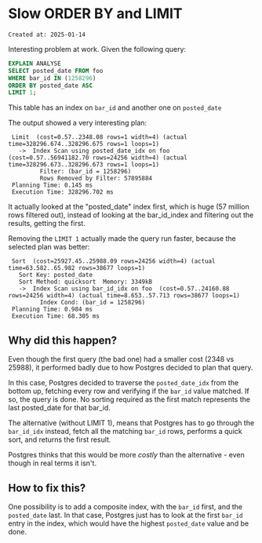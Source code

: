 # Slow ORDER BY and LIMIT

```
Created at: 2025-01-14
```

Interesting problem at work. Given the following query:

```sql
EXPLAIN ANALYSE
SELECT posted_date FROM foo
WHERE bar_id IN (1258296)
ORDER BY posted_date ASC
LIMIT 1;
```

This table has an index on `bar_id` and another one on `posted_date`

The output showed a very interesting plan:
```
 Limit  (cost=0.57..2348.08 rows=1 width=4) (actual time=328296.674..328296.675 rows=1 loops=1)
   ->  Index Scan using posted_date_idx on foo  (cost=0.57..56941182.70 rows=24256 width=4) (actual time=328296.673..328296.673 rows=1 loops=1)
         Filter: (bar_id = 1258296)
         Rows Removed by Filter: 57895884
 Planning Time: 0.145 ms
 Execution Time: 328296.702 ms
```

It actually looked at the "posted_date" index first, which is huge (57 million
rows filtered out), instead of looking at the bar_id_index and filtering out
the results, getting the first.

Removing the `LIMIT 1` actually made the query run faster, because the selected
plan was better:

```
 Sort  (cost=25927.45..25988.09 rows=24256 width=4) (actual time=63.582..65.982 rows=38677 loops=1)
   Sort Key: posted_date
   Sort Method: quicksort  Memory: 3349kB
   ->  Index Scan using bar_id_idx on foo  (cost=0.57..24160.88 rows=24256 width=4) (actual time=8.653..57.713 rows=38677 loops=1)
         Index Cond: (bar_id = 1258296)
 Planning Time: 0.984 ms
 Execution Time: 68.305 ms
 ```

## Why did this happen?

Even though the first query (the bad one) had a smaller cost (2348 vs 25988),
it performed badly due to how Postgres decided to plan that query.

In this case, Postgres decided to traverse the `posted_date_idx` from the
bottom up, fetching every row and verifying if the `bar_id` value matched. If
so, the query is done. No sorting required as the first match represents the
last posted_date for that bar_id.

The alternative (without LIMIT 1), means that Postgres has to go through the
`bar_id_idx` instead, fetch all the matching `bar_id` rows, performs a quick
sort, and returns the first result.

Postgres thinks that this would be more _costly_ than the alternative - even
though in real terms it isn't.

## How to fix this?

One possibility is to add a composite index, with the `bar_id` first, and the
`posted_date` last. In that case, Postgres just has to look at the first
`bar_id` entry in the index, which would have the highest `posted_date` value
and be done.
